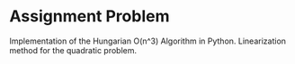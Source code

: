 # Assignment Problem

Implementation of the Hungarian O(n^3) Algorithm in Python.
Linearization method for the quadratic problem.
